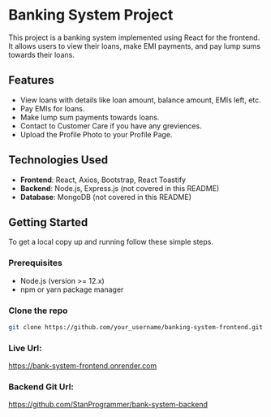 # Banking System Project

This project is a banking system implemented using React for the frontend. It allows users to view their loans, make EMI payments, and pay lump sums towards their loans.

## Features

- View loans with details like loan amount, balance amount, EMIs left, etc.
- Pay EMIs for loans.
- Make lump sum payments towards loans.
- Contact to Customer Care if you have any greviences.
- Upload the Profile Photo to your Profile Page.

## Technologies Used

- **Frontend**: React, Axios, Bootstrap, React Toastify
- **Backend**: Node.js, Express.js (not covered in this README)
- **Database**: MongoDB (not covered in this README)

## Getting Started

To get a local copy up and running follow these simple steps.

### Prerequisites

- Node.js (version >= 12.x)
- npm or yarn package manager

### Clone the repo
   ```sh
   git clone https://github.com/your_username/banking-system-frontend.git
```

### Live Url:
https://bank-system-frontend.onrender.com

### Backend Git Url:
https://github.com/StanProgrammer/bank-system-backend

